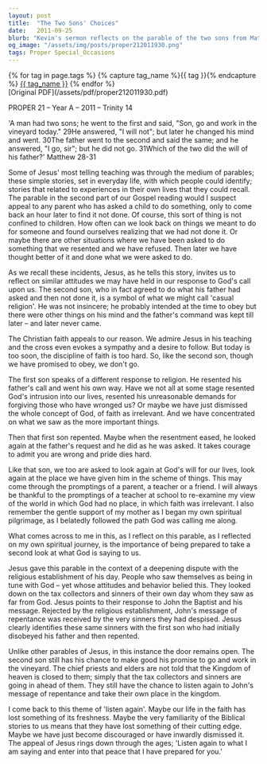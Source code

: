```yaml
---
layout: post
title:  "The Two Sons' Choices"
date:   2011-09-25
blurb: "Kevin's sermon reflects on the parable of the two sons from Matthew 28-31, inviting us to consider our own responses to God's call. It contrasts 'casual religion' with genuine repentance and obedience, urging us to re-examine our priorities and be open to God's will. The message emphasizes the importance of second chances and the need to listen again to God's word to find true peace."
og_image: "/assets/img/posts/proper212011930.png"
tags: Proper Special_Occasions
---    
```

<div class="tag-pills">
  {% for tag in page.tags %}
    {% capture tag_name %}{{ tag }}{% endcapture %}
    <a href="{{ site.baseurl }}/tag/{{ tag_name | slugify }}" class="tag-pill">{{ tag_name }}</a>
  {% endfor %}
</div>
[Original PDF](/assets/pdf/proper212011930.pdf)

PROPER 21 – Year A – 2011 – Trinity 14

'A man had two sons; he went to the first and said, "Son, go and work in the vineyard today." 29He answered, "I will not"; but later he changed his mind and went. 30The father went to the second and said the same; and he answered, "I go, sir"; but he did not go. 31Which of the two did the will of his father?' Matthew 28-31

Some of Jesus' most telling teaching was through the medium of parables; these simple stories, set in everyday life, with which people could identify; stories that related to experiences in their own lives that they could recall. The parable in the second part of our Gospel reading would I suspect appeal to any parent who has asked a child to do something, only to come back an hour later to find it not done. Of course, this sort of thing is not confined to children. How often can we look back on things we meant to do for someone and found ourselves realizing that we had not done it. Or maybe there are other situations where we have been asked to do something that we resented and we have refused. Then later we have thought better of it and done what we were asked to do.

As we recall these incidents, Jesus, as he tells this story, invites us to reflect on similar attitudes we may have held in our response to God's call upon us. The second son, who in fact agreed to do what his father had asked and then not done it, is a symbol of what we might call 'casual religion'. He was not insincere; he probably intended at the time to obey but there were other things on his mind and the father's command was kept till later – and later never came.

The Christian faith appeals to our reason. We admire Jesus in his teaching and the cross even evokes a sympathy and a desire to follow. But today is too soon, the discipline of faith is too hard. So, like the second son, though we have promised to obey, we don't go.

The first son speaks of a different response to religion. He resented his father's call and went his own way. Have we not all at some stage resented God's intrusion into our lives, resented his unreasonable demands for forgiving those who have wronged us? Or maybe we have just dismissed the whole concept of God, of faith as irrelevant. And we have concentrated on what we saw as the more important things.

Then that first son repented. Maybe when the resentment eased, he looked again at the father's request and he did as he was asked. It takes courage to admit you are wrong and pride dies hard.

Like that son, we too are asked to look again at God's will for our lives, look again at the place we have given him in the scheme of things. This may come through the promptings of a parent, a teacher or a friend. I will always be thankful to the promptings of a teacher at school to re-examine my view of the world in which God had no place, in which faith was irrelevant. I also remember the gentle support of my mother as I began my own spiritual pilgrimage, as I belatedly followed the path God was calling me along.

What comes across to me in this, as I reflect on this parable, as I reflected on my own spiritual journey, is the importance of being prepared to take a second look at what God is saying to us.

Jesus gave this parable in the context of a deepening dispute with the religious establishment of his day. People who saw themselves as being in tune with God – yet whose attitudes and behavior belied this. They looked down on the tax collectors and sinners of their own day whom they saw as far from God. Jesus points to their response to John the Baptist and his message. Rejected by the religious establishment, John's message of repentance was received by the very sinners they had despised. Jesus clearly identifies these same sinners with the first son who had initially disobeyed his father and then repented.

Unlike other parables of Jesus, in this instance the door remains open. The second son still has his chance to make good his promise to go and work in the vineyard. The chief priests and elders are not told that the Kingdom of heaven is closed to them; simply that the tax collectors and sinners are going in ahead of them. They still have the chance to listen again to John's message of repentance and take their own place in the kingdom.

I come back to this theme of 'listen again'. Maybe our life in the faith has lost something of its freshness. Maybe the very familiarity of the Biblical stories to us means that they have lost something of their cutting edge. Maybe we have just become discouraged or have inwardly dismissed it. The appeal of Jesus rings down through the ages; 'Listen again to what I am saying and enter into that peace that I have prepared for you.'

